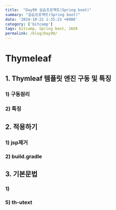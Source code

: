 ```yaml
---
title:  "Day99 실습프로젝트(Spring boot)"
summary: "실습프로젝트(Spring boot)"
date: '2024-10-22 1:35:23 +0900'
category: ['bitcamp']
tags: bitcamp, Spring boot, JAVA
permalink: /blog/Day99/
---
```

# Thymeleaf
## 1. Thymleaf 템플릿 엔진 구동 및 특징
### 1) 구동원리
### 2) 특징

## 2. 적용하기 
### 1) jsp제거
### 2) build.gradle

## 3. 기본문법
### 1)
### 5) th-utext
